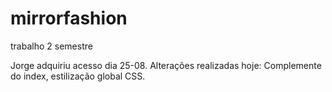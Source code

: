 # mirrorfashion
trabalho 2 semestre

Jorge adquiriu acesso dia 25-08. Alterações realizadas hoje: Complemente do index, estilização global CSS.
